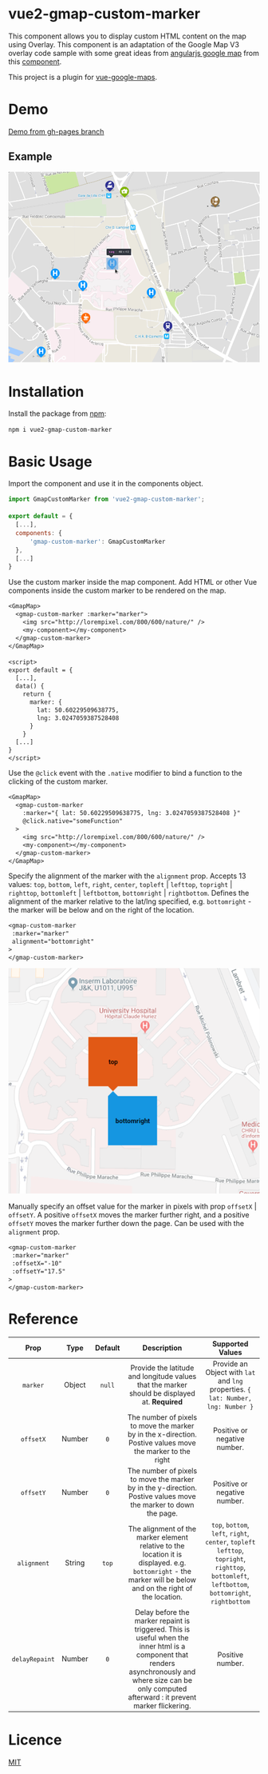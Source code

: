# vue2-gmap-custom-marker

This component allows you to display custom HTML content on the map using Overlay.
This component is an adaptation of the Google Map V3 overlay code sample with some great ideas from [angularjs google map](https://ngmap.github.io/) from this [component](https://github.com/allenhwkim/angularjs-google-maps/blob/master/directives/custom-marker.js).

This project is a plugin for [vue-google-maps](https://github.com/xkjyeah/vue-google-maps).

# Demo

[Demo from gh-pages branch](https://eregnier.github.io/vue2-gmap-custom-marker/dist/)

## Example

![custom markers on vue google map](sample.png)

# Installation

Install the package from [npm](https://www.npmjs.com/package/vue2-gmap-custom-marker):

`npm i vue2-gmap-custom-marker`

# Basic Usage

Import the component and use it in the components object.

```javascript
import GmapCustomMarker from 'vue2-gmap-custom-marker';

export default = {
  [...],
  components: {
      'gmap-custom-marker': GmapCustomMarker
  },
  [...]
}
```

Use the custom marker inside the map component. Add HTML or other Vue components inside the custom marker to be rendered on the map.

```vue
<GmapMap>
  <gmap-custom-marker :marker="marker">
    <img src="http://lorempixel.com/800/600/nature/" />
    <my-component></my-component>
  </gmap-custom-marker>
</GmapMap>

<script>
export default = {
  [...],
  data() {
    return {
      marker: {
        lat: 50.60229509638775,
        lng: 3.0247059387528408
      }
    }
  [...]
}
</script>
```

Use the `@click` event with the `.native` modifier to bind a function to the clicking of the custom marker.

```vue
<GmapMap>
  <gmap-custom-marker
    :marker="{ lat: 50.60229509638775, lng: 3.0247059387528408 }"
    @click.native="someFunction"
  >
    <img src="http://lorempixel.com/800/600/nature/" />
    <my-component></my-component>
  </gmap-custom-marker>
</GmapMap>
```

Specify the alignment of the marker with the `alignment` prop. Accepts 13 values: `top`, `bottom`, `left`, `right`, `center`, `topleft` | `lefttop`, `topright` | `righttop`, `bottomleft` | `leftbottom`, `bottomright` | `rightbottom`. Defines the alignment of the marker relative to the lat/lng specified, e.g. `bottomright` - the marker will be below and on the right of the location.

 ```vue
 <gmap-custom-marker
  :marker="marker"
  alignment="bottomright"
>
</gmap-custom-marker>
 ```

 ![custom markers on vue google map](alignment.png)


Manually specify an offset value for the marker in pixels with prop `offsetX` | `offsetY`. A positive `offsetX` moves the marker further right, and a positive `offsetY` moves the marker further down the page. Can be used with the `alignment` prop.

 ```vue
 <gmap-custom-marker
  :marker="marker"
  :offsetX="-10"
  :offsetY="17.5"
>
</gmap-custom-marker>
 ```

# Reference

**Prop**|**Type**|**Default**|**Description**|**Supported Values**
:-----:|:-----:|:-----:|:-----:|:-----:
`marker`|Object|`null`|Provide the latitude and longitude values that the marker should be displayed at. **Required**|Provide an Object with `lat` and `lng` properties. `{ lat: Number, lng: Number }`
`offsetX`|Number|`0`|The number of pixels to move the marker by in the x-direction. Postive values move the marker to the right|Positive or negative number.
`offsetY`|Number|`0`|The number of pixels to move the marker by in the y-direction. Postive values move the marker to down the page.|Positive or negative number.
`alignment`|String|`top`|The alignment of the marker element relative to the location it is displayed. e.g. `bottomright` - the marker will be below and on the right of the location.|`top`, `bottom`, `left`, `right`, `center`, `topleft`  `lefttop`, `topright`, `righttop`, `bottomleft`, `leftbottom`, `bottomright`, `rightbottom`
`delayRepaint`|Number|`0`|Delay before the marker repaint is triggered. This is useful when the inner html is a component that renders asynchronously and where size can be only computed afterward : it prevent marker flickering.| Positive number.

# Licence

[MIT](https://en.wikipedia.org/wiki/MIT_License)
